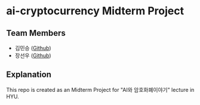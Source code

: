 # ai-cryptocurrency Midterm Project

## Team Members
- 김민승 ([Github](github.com/rogerkimjazzlover))
- 장선우 ([Github](github.com/https://github.com/banbanmu-han))

## Explanation
This repo is created as an Midterm Project for "AI와 암호화폐이야기"  lecture in HYU.
